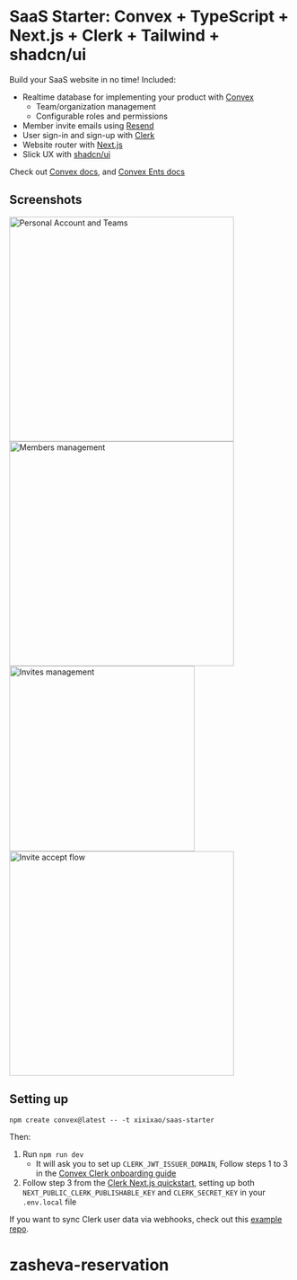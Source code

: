 # SaaS Starter: Convex + TypeScript + Next.js + Clerk + Tailwind + shadcn/ui

Build your SaaS website in no time! Included:

- Realtime database for implementing your product with
  [Convex](https://convex.dev)
  - Team/organization management
  - Configurable roles and permissions
- Member invite emails using [Resend](https://resend.com)
- User sign-in and sign-up with [Clerk](https://clerk.com)
- Website router with [Next.js](https://nextjs.org/)
- Slick UX with [shadcn/ui](https://ui.shadcn.com/)

Check out [Convex docs](https://docs.convex.dev/home), and
[Convex Ents docs](https://labs.convex.dev/convex-ents)

## Screenshots

<img alt="Personal Account and Teams" src="https://cdn.sanity.io/images/ts10onj4/production/574eeb5fd38aa598e2068b765390e0dc8b220075-1890x742.png" width="400">

<img alt="Members management" src="https://cdn.sanity.io/images/ts10onj4/production/2a0334dddfdc3a52bb7ffb5c74b58edf8a7b9e03-1894x1130.png" width="400">

<img alt="Invites management" src="https://cdn.sanity.io/images/ts10onj4/production/ee70ea18510494e3b67eb58639fc8f11344a4a83-1512x398.png" width="330">

<img alt="Invite accept flow" src="https://cdn.sanity.io/images/ts10onj4/production/afbf9daf190f992af8eadfba6daaf175b7bea679-1864x1070.png" width="400">

## Setting up

```
npm create convex@latest -- -t xixixao/saas-starter
```

Then:

1. Run `npm run dev`
   - It will ask you to set up `CLERK_JWT_ISSUER_DOMAIN`, Follow steps 1 to 3 in
     the
     [Convex Clerk onboarding guide](https://docs.convex.dev/auth/clerk#get-started)
2. Follow step 3 from the
   [Clerk Next.js quickstart](https://clerk.com/docs/quickstarts/nextjs#set-environment-keys),
   setting up both `NEXT_PUBLIC_CLERK_PUBLISHABLE_KEY` and `CLERK_SECRET_KEY` in
   your `.env.local` file

If you want to sync Clerk user data via webhooks, check out this
[example repo](https://github.com/thomasballinger/convex-clerk-users-table/).
# zasheva-reservation

